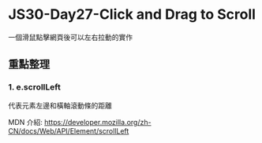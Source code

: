 # JS30-Day27-Click and Drag to Scroll
一個滑鼠點擊網頁後可以左右拉動的實作

## 重點整理
### 1. e.scrollLeft
代表元素左邊和橫軸滾動條的距離

MDN 介紹:
https://developer.mozilla.org/zh-CN/docs/Web/API/Element/scrollLeft